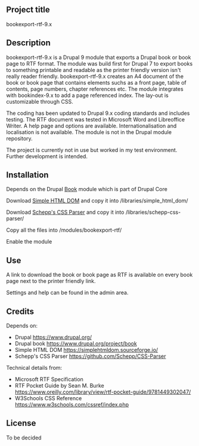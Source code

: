 ## Project title
bookexport-rtf-9.x

## Description

bookexport-rtf-9.x is a Drupal 9 module that exports a Drupal book or book page to RTF format. The module was build first for Drupal 7 to export books to something printable and readable as the printer friendly version isn't really reader friendly. bookexport-rtf-9.x creates an A4 document of the book or book page that contains elements suchs as a front page, table of contents, page numbers, chapter references etc. The module integrates with bookindex-9.x to add a page referenced index. The lay-out is customizable through CSS.

The coding has been updated to Drupal 9.x coding standards and includes testing. The RTF document was tested in Microsoft Word and Libreoffice Writer. A help page and options are available. Internationalisation and localisation is not available. The module is not in the Drupal module repository.

The project is currently not in use but worked in my test environment. Further development is intended.

## Installation
Depends on the Drupal [Book](https://www.drupal.org/project/book) module which is part of Drupal Core

Download [Simple HTML DOM](https://simplehtmldom.sourceforge.io/) and copy it into /libraries/simple_html_dom/

Download [Schepp's CSS Parser](https://github.com/Schepp/CSS-Parser) and copy it into /libraries/schepp-css-parser/ 

Copy all the files into /modules/bookexport-rtf/

Enable the module

## Use

A link to download the book or book page as RTF is available on every book page next to the printer friendly link.

Settings and help can be found in the admin area.

## Credits

Depends on:

- Drupal <https://www.drupal.org/>
- Drupal book <https://www.drupal.org/project/book>
- Simple HTML DOM <https://simplehtmldom.sourceforge.io/>
- Schepp's CSS Parser <https://github.com/Schepp/CSS-Parser>

Technical details from:

- Microsoft RTF Specification
- RTF Pocket Guide by Sean M. Burke <https://www.oreilly.com/library/view/rtf-pocket-guide/9781449302047/>
- W3Schools CSS Reference <https://www.w3schools.com/cssref/index.php>

## License
To be decided
